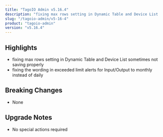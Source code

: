 ```yaml
---
title: "TagoIO Admin v5.16.4"
description: "fixing max rows setting in Dynamic Table and Device List sometimes not saving properly"
slug: "/tagoio-admin/v5-16-4"
product: "tagoio-admin"
version: "v5.16.4"
---
```


## Highlights

- fixing max rows setting in Dynamic Table and Device List sometimes not saving properly
- fixing the wording in exceeded limit alerts for Input/Output to monthly instead of daily

## Breaking Changes

- None

## Upgrade Notes

- No special actions required
